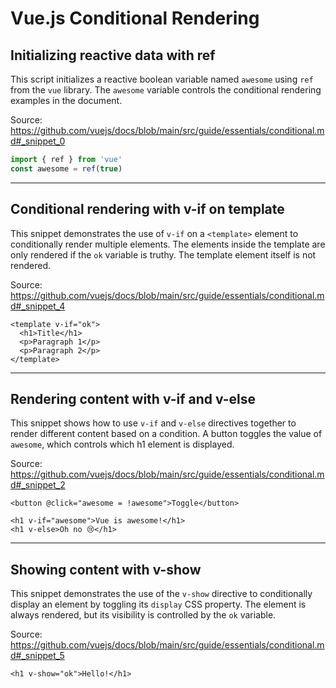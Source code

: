 # Vue.js Conditional Rendering

## Initializing reactive data with ref

This script initializes a reactive boolean variable named `awesome` using `ref` from the `vue` library. The `awesome` variable controls the conditional rendering examples in the document.

Source: https://github.com/vuejs/docs/blob/main/src/guide/essentials/conditional.md#_snippet_0

```javascript
import { ref } from 'vue'
const awesome = ref(true)
```

---

## Conditional rendering with v-if on template

This snippet demonstrates the use of `v-if` on a `<template>` element to conditionally render multiple elements. The elements inside the template are only rendered if the `ok` variable is truthy. The template element itself is not rendered.

Source: https://github.com/vuejs/docs/blob/main/src/guide/essentials/conditional.md#_snippet_4

```vue-html
<template v-if="ok">
  <h1>Title</h1>
  <p>Paragraph 1</p>
  <p>Paragraph 2</p>
</template>
```

---

## Rendering content with v-if and v-else

This snippet shows how to use `v-if` and `v-else` directives together to render different content based on a condition. A button toggles the value of `awesome`, which controls which h1 element is displayed.

Source: https://github.com/vuejs/docs/blob/main/src/guide/essentials/conditional.md#_snippet_2

```vue-html
<button @click="awesome = !awesome">Toggle</button>

<h1 v-if="awesome">Vue is awesome!</h1>
<h1 v-else>Oh no 😢</h1>
```

---

## Showing content with v-show

This snippet demonstrates the use of the `v-show` directive to conditionally display an element by toggling its `display` CSS property. The element is always rendered, but its visibility is controlled by the `ok` variable.

Source: https://github.com/vuejs/docs/blob/main/src/guide/essentials/conditional.md#_snippet_5

```vue-html
<h1 v-show="ok">Hello!</h1>
```
